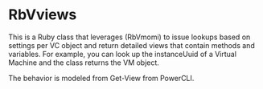 RbVviews
========
This is a Ruby class that leverages (RbVmomi) to issue lookups based on settings per VC object and return detailed views that contain methods and variables.  For example, you can look up the instanceUuid of a Virtual Machine and the class returns the VM object.

The behavior is modeled from Get-View from PowerCLI.
